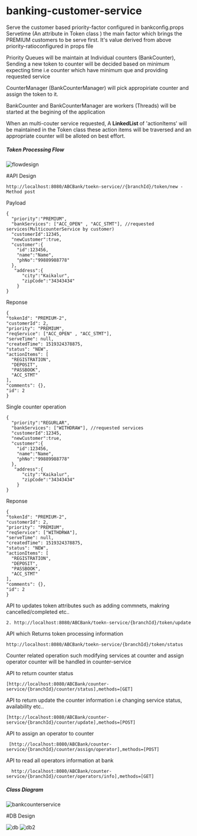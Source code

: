 # banking-customer-service

Serve the customer based priority-factor configured in bankconfig.props
 Servetime (An attribute in Token class ) the main factor which brings the PREMIUM customers to be serve first. It's value derived from above priority-ratioconfigured in props file

Priority Queues will be maintain at Individual counters (BankCounter), Sending a new token to counter will be decided based on minimum expecting time i.e counter which have minimum que and  providing requested service

CounterManager (BankCounterManager) will pick appropiriate counter and assign the token to it.

BankCounter and BankCounterManager are workers (Threads) will be started at the begining of the application

When an multi-couter service requested, A <b> LinkedList </b> of 'actionItems' will be maintained in the Token class these action items will be traversed and an appropriate counter will be alloted on best effort. 
 
##### Token Processing Flow

![flowdesign](https://user-images.githubusercontent.com/10070580/36557916-90be44fe-182f-11e8-87df-2abc0a3f24e7.png)


#API Design

```
http://localhost:8080/ABCBank/toekn-service//{branchId}/token/new - Method post
```
Payload
``` 
{
  "priority":"PREMIUM",
  "bankServices": ["ACC_OPEN" , "ACC_STMT"], //requested services(MulticounterService by customer)
  "customerId":12345,
  "newCustomer":true,
  "customer":{
    "id":123456,
    "name":"Name",
    "phNo":"99889988778"
  },
   "address":{
      "city":"Kaikalur",
      "zipCode":"34343434"
    }
}
``` 
Reponse 
``` 
{
"tokenId": "PREMIUM-2",
"customerId": 2,
"priority": "PREMIUM",
"reqService": ["ACC_OPEN" , "ACC_STMT"],
"serveTime": null,
"createdTime": 1519324378875,
"status": "NEW",
"actionItems": [
  "REGISTRATION",
  "DEPOSIT",
  "PASSBOOK",
  "ACC_STMT"
],
"comments": {},
"id": 2
}
``` 

Single counter  operation
``` 
{
  "priority":"REGURLAR",
  "bankServices": ["WITHDRAW"], //requested services
  "customerId":12345,
  "newCustomer":true,
  "customer":{
    "id":123456,
    "name":"Name",
    "phNo":"99889988778"
  },
   "address":{
      "city":"Kaikalur",
      "zipCode":"34343434"
    }
}
``` 

Reponse 

``` 
{
"tokenId": "PREMIUM-2",
"customerId": 2,
"priority": "PREMIUM",
"reqService": ["WITHDRWA"],
"serveTime": null,
"createdTime": 1519324378875,
"status": "NEW",
"actionItems": [
  "REGISTRATION",
  "DEPOSIT",
  "PASSBOOK",
  "ACC_STMT"
],
"comments": {},
"id": 2
}
``` 

API to updates token attributes such as adding commnets, makring cancelled/completed etc..
```
2. http://localhost:8080/ABCBank/toekn-service/{branchId}/token/update
```

API which Returns token processing information 
```
http://localhost:8080/ABCBank/toekn-service/{branchId}/token/status
```

Counter related operation such modifying services at counter and assign operator counter will be handled in counter-service

API to return counter status
  ```
  [http://localhost:8080/ABCBank/counter-service/{branchId}/counter/status],methods=[GET]
  ```
API to return update the counter information i.e changing service status, availability etc..
 
  ```
  [http://localhost:8080/ABCBank/counter-service/{branchId}/counter/update],methods=[POST]
  ```
API to assign an operator to counter 
 ```
  [http://localhost:8080/ABCBank/counter-service/{branchId}/counter/assign/operator],methods=[POST]
 ```  
 
 API to read all operators information at bank
 
 ```
   http://localhost:8080/ABCBank/counter-service/{branchId}/counter/operators/info],methods=[GET]
 ```  
  
##### Class Diagram

![bankcounterservice](https://user-images.githubusercontent.com/10070580/36556135-2b70caae-182a-11e8-9355-f640ac620b26.jpg)

#DB Design

   ![db](https://user-images.githubusercontent.com/10070580/36557812-4c8746c8-182f-11e8-83ed-3fc06278debd.png)
   ![db2](https://user-images.githubusercontent.com/10070580/36557813-4cfa556e-182f-11e8-99ca-f4167d0f2a1b.png)


